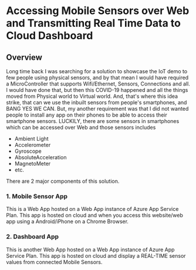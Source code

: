 # Accessing Mobile Sensors over Web and Transmitting Real Time Data to Cloud Dashboard

## Overview

Long time back I was searching for a solution to showcase the IoT demo to few people using physical sensors, and by that mean I would have required a MicroController that supports Wifi/Ethernet, Sensors, Connections and all. I would have done that, but then this COVID-19 happened and all the things moved from Physical world to Virtual world. And, that's where this idea strike, that can we use the inbuilt sensors from people's smartphones, and BANG YES WE CAN. But, my another requirement was that I did not wanted people to install any app on their phones to be able to access their smartphone sensors. LUCKILY, there are some sensors in smartphones which can be accessed over Web and those sensors includes

- Ambient Light
- Accelerometer
- Gyroscope
- AbsoluteAcceleration
- MagnetoMeter
- etc.

There are 2 major components of this solution.

### 1. **Mobile Sensor App**

This is a Web App hosted on a Web App instance of Azure App Service Plan. This app is hosted on cloud and when you access this website/web app using a Android/iPhone on a Chrome Browser.

### 2. **Dashboard App**

This is another Web App hosted on a Web App instance of Azure App Service Plan. This app is hosted on cloud and display a REAL-TIME sensor values from connected Mobile Sensors.

